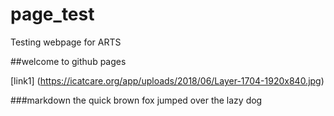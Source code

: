 # page_test
Testing webpage for ARTS


##welcome to github pages

[link1] (https://icatcare.org/app/uploads/2018/06/Layer-1704-1920x840.jpg)

###markdown
the quick brown fox jumped over the lazy dog
